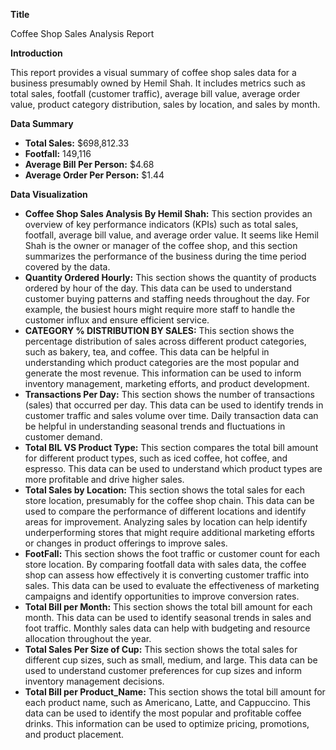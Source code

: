 **Title**

Coffee Shop Sales Analysis Report

**Introduction**

This report provides a visual summary of coffee shop sales data for a business presumably owned by Hemil Shah. It includes metrics such as total sales, footfall (customer traffic), average bill value, average order value, product category distribution, sales by location, and sales by month.

**Data Summary**
* **Total Sales:** $698,812.33
* **Footfall:** 149,116
* **Average Bill Per Person:** $4.68
* **Average Order Per Person:** $1.44

**Data Visualization**

* **Coffee Shop Sales Analysis By Hemil Shah:** This section provides an overview of key performance indicators (KPIs) such as total sales, footfall, average bill value, and average order value. It seems like Hemil Shah is the owner or manager of the coffee shop, and this section summarizes the performance of the business during the time period covered by the data.
* **Quantity Ordered Hourly:** This section shows the quantity of products ordered by hour of the day. This data can be used to understand customer buying patterns and staffing needs throughout the day. For example, the busiest hours might require more staff to handle the customer influx and ensure efficient service.
* **CATEGORY % DISTRIBUTION BY SALES:** This section shows the percentage distribution of sales across different product categories, such as bakery, tea, and coffee. This data can be helpful in understanding which product categories are the most popular and generate the most revenue. This information can be used to inform inventory management, marketing efforts, and product development.
* **Transactions Per Day:** This section shows the number of transactions (sales) that occurred per day. This data can be used to identify trends in customer traffic and sales volume over time. Daily transaction data can be helpful in understanding seasonal trends and fluctuations in customer demand. 
* **Total BIL VS Product Type:** This section compares the total bill amount for different product types, such as iced coffee, hot coffee, and espresso. This data can be used to understand which product types are more profitable and drive higher sales. 
* **Total Sales by Location:** This section shows the total sales for each store location, presumably for the coffee shop chain. This data can be used to compare the performance of different locations and identify areas for improvement. Analyzing sales by location can help identify underperforming stores that might require additional marketing efforts or changes in product offerings to improve sales.
* **FootFall:** This section shows the foot traffic or customer count for each store location. By comparing footfall data with sales data, the coffee shop can assess how effectively it is converting customer traffic into sales. This data can be used to evaluate the effectiveness of marketing campaigns and identify opportunities to improve conversion rates.
* **Total Bill per Month:** This section shows the total bill amount for each month. This data can be used to identify seasonal trends in sales and foot traffic. Monthly sales data can help with budgeting and resource allocation throughout the year. 
* **Total Sales Per Size of Cup:** This section shows the total sales for different cup sizes, such as small, medium, and large. This data can be used to understand customer preferences for cup sizes and inform inventory management decisions. 
* **Total Bill per Product_Name:** This section shows the total bill amount for each product name, such as Americano, Latte, and Cappuccino. This data can be used to identify the most popular and profitable coffee drinks. This information can be used to optimize pricing, promotions, and product placement.


